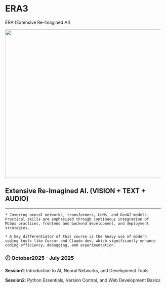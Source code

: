 # ERA3

ERA (Extensive Re-Imagined AI)

  
<img src="https://github.com/user-attachments/assets/7b1f3b09-d9b7-43f8-88e5-aec59eaa44cf" width = 600 height = 480>

## Extensive Re-Imagined AI. (VISION + TEXT + AUDIO)
   -------------------------------------------------

    * Covering neural networks, transformers, LLMs, and GenAI models. Practical skills are emphasized through continuous integration of MLOps practices, frontend and backend development, and deployment strategies.
    
    * A key differentiator of this course is the heavy use of modern coding tools like Cursor and Claude dev, which significantly enhance coding efficiency, debugging, and experimentation.

    
### 🕗 October2025 - July 2025

**Session1**: Introduction to AI, Neural Networks, and Development Tools

**Session2**: Python Essentials, Version Control, and Web Development
Basics

